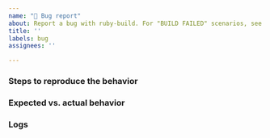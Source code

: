 ```yaml
---
name: "🐛 Bug report"
about: Report a bug with ruby-build. For "BUILD FAILED" scenarios, see below
title: ''
labels: bug
assignees: ''

---
```


### Steps to reproduce the behavior

### Expected vs. actual behavior

### Logs

<!-- Paste the output from your terminal. Please enclose the pasted content within triple backticks. If the output suggests the full log was written to a file, copy the contents of that file to a new Gist and link it here. -->
